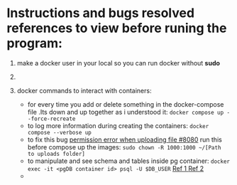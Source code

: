# Instructions and bugs resolved references to view before runing the program: 
1. make a docker user in your local so you can run docker without **sudo**  
2. 
3. docker commands to interact with containers:

    * for every time you add or delete something in the docker-compose file .Its down and up together as i understood it: 
    ``` docker compose up --force-recreate ``` 
    * to log more information during creating the containers: 
    ``` docker compose --verbose up ```
    * to fix this bug [permission error when uploading file #8080](https://github.com/directus/directus/issues/8080) run this before compose up the images: 
    ``` sudo chown -R 1000:1000 ~/[Path to uploads folder] ```
    * to manipulate and see schema and tables inside pg container: 
    ```docker exec -it <pgDB container id> psql -U $DB_USER``` 
    [Ref 1 ](https://stackoverflow.com/questions/57130278/how-can-i-check-postgres-database-in-docker-volume) [Ref 2](https://www.postgresqltutorial.com/postgresql-administration/postgresql-describe-table/)
    * 
   
